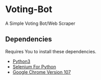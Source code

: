 # Voting-Bot
A Simple Voting Bot/Web Scraper

## Dependencies

Requires You to install these dependencies.
* [Python3](https://www.python.org/downloads/)
* [Selenium For Python](https://www.selenium.dev/downloads/)
* [Google Chrome Version 107](https://www.google.com/chrome/)

<!-- ## Installation

** Windows Only **

#### Step 1: Download Python 3 Installer -->
